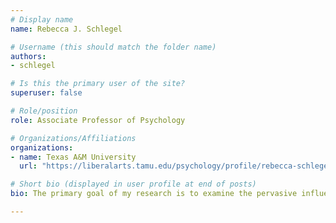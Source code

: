 ```yaml
---
# Display name
name: Rebecca J. Schlegel

# Username (this should match the folder name)
authors:
- schlegel

# Is this the primary user of the site?
superuser: false

# Role/position
role: Associate Professor of Psychology

# Organizations/Affiliations
organizations:
- name: Texas A&M University
  url: "https://liberalarts.tamu.edu/psychology/profile/rebecca-schlegel/"

# Short bio (displayed in user profile at end of posts)
bio: The primary goal of my research is to examine the pervasive influence of self and identity on psychological functioning.

---
```

